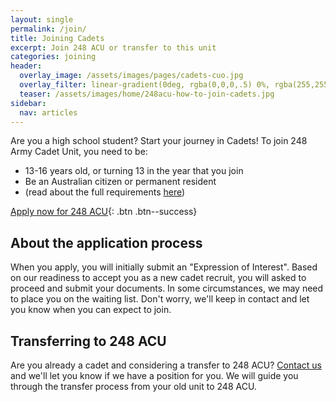```yaml
---
layout: single
permalink: /join/
title: Joining Cadets
excerpt: Join 248 ACU or transfer to this unit
categories: joining
header:
  overlay_image: /assets/images/pages/cadets-cuo.jpg
  overlay_filter: linear-gradient(0deg, rgba(0,0,0,.5) 0%, rgba(255,255,255,.1) 100%)
  teaser: /assets/images/home/248acu-how-to-join-cadets.jpg
sidebar:
  nav: articles
---
```


Are you a high school student? Start your journey in Cadets! To join 248 Army Cadet Unit, you need to be: 

- 13-16 years old, or turning 13 in the year that you join
- Be an Australian citizen or permanent resident
- (read about the full requirements [here]({{site.data.links.aac_join_url}}))

[Apply now for 248 ACU]({{site.data.links.cadet_eoi_url}}){: .btn .btn--success}

## About the application process

When you apply, you will initially submit an "Expression of Interest". Based on our readiness to accept you as a new cadet recruit, you will asked to proceed and submit your documents. In some circumstances, we may need to place you on the waiting list. Don't worry, we'll keep in contact and let you know when you can expect to join. 

## Transferring to 248 ACU

Are you already a cadet and considering a transfer to 248 ACU? [Contact us](mailto:248acu@armycadets.gov.au) and we'll let you know if we have a position for you. We will guide you through the transfer process from your old unit to 248 ACU.